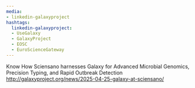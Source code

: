 ```yaml
---
media:
- linkedin-galaxyproject
hashtags:
  linkedin-galaxyproject:
  - UseGalaxy
  - GalaxyProject
  - EOSC
  - EuroScienceGateway
---
```

Know How Sciensano harnesses Galaxy for Advanced Microbial Genomics, Precision Typing, and Rapid Outbreak Detection
http://galaxyproject.org/news/2025-04-25-galaxy-at-sciensano/